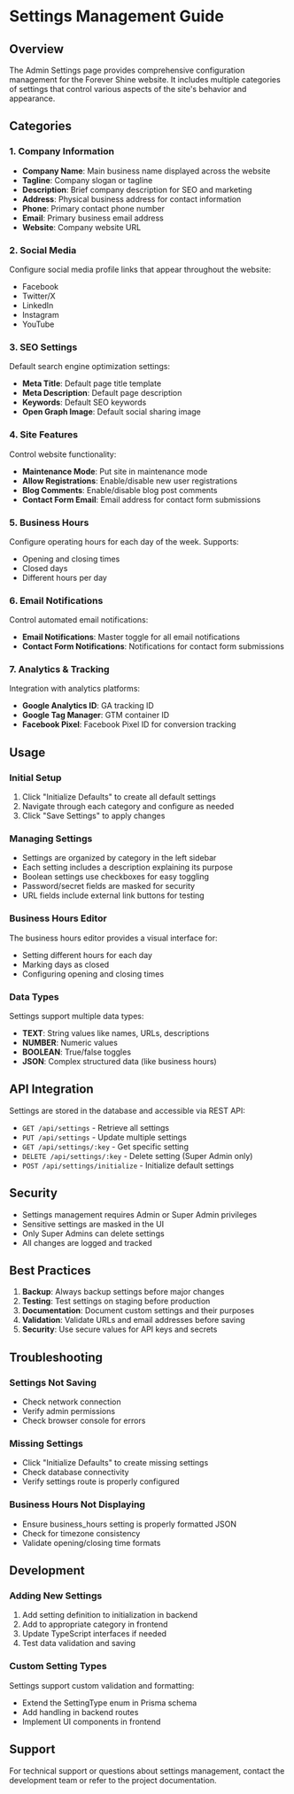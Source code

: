 # Settings Management Guide

## Overview
The Admin Settings page provides comprehensive configuration management for the Forever Shine website. It includes multiple categories of settings that control various aspects of the site's behavior and appearance.

## Categories

### 1. Company Information
- **Company Name**: Main business name displayed across the website
- **Tagline**: Company slogan or tagline  
- **Description**: Brief company description for SEO and marketing
- **Address**: Physical business address for contact information
- **Phone**: Primary contact phone number
- **Email**: Primary business email address
- **Website**: Company website URL

### 2. Social Media
Configure social media profile links that appear throughout the website:
- Facebook
- Twitter/X
- LinkedIn
- Instagram 
- YouTube

### 3. SEO Settings
Default search engine optimization settings:
- **Meta Title**: Default page title template
- **Meta Description**: Default page description
- **Keywords**: Default SEO keywords
- **Open Graph Image**: Default social sharing image

### 4. Site Features  
Control website functionality:
- **Maintenance Mode**: Put site in maintenance mode
- **Allow Registrations**: Enable/disable new user registrations
- **Blog Comments**: Enable/disable blog post comments
- **Contact Form Email**: Email address for contact form submissions

### 5. Business Hours
Configure operating hours for each day of the week. Supports:
- Opening and closing times
- Closed days
- Different hours per day

### 6. Email Notifications
Control automated email notifications:
- **Email Notifications**: Master toggle for all email notifications
- **Contact Form Notifications**: Notifications for contact form submissions

### 7. Analytics & Tracking
Integration with analytics platforms:
- **Google Analytics ID**: GA tracking ID
- **Google Tag Manager**: GTM container ID  
- **Facebook Pixel**: Facebook Pixel ID for conversion tracking

## Usage

### Initial Setup
1. Click "Initialize Defaults" to create all default settings
2. Navigate through each category and configure as needed
3. Click "Save Settings" to apply changes

### Managing Settings
- Settings are organized by category in the left sidebar
- Each setting includes a description explaining its purpose
- Boolean settings use checkboxes for easy toggling
- Password/secret fields are masked for security
- URL fields include external link buttons for testing

### Business Hours Editor
The business hours editor provides a visual interface for:
- Setting different hours for each day
- Marking days as closed
- Configuring opening and closing times

### Data Types
Settings support multiple data types:
- **TEXT**: String values like names, URLs, descriptions
- **NUMBER**: Numeric values  
- **BOOLEAN**: True/false toggles
- **JSON**: Complex structured data (like business hours)

## API Integration
Settings are stored in the database and accessible via REST API:
- `GET /api/settings` - Retrieve all settings
- `PUT /api/settings` - Update multiple settings
- `GET /api/settings/:key` - Get specific setting
- `DELETE /api/settings/:key` - Delete setting (Super Admin only)
- `POST /api/settings/initialize` - Initialize default settings

## Security
- Settings management requires Admin or Super Admin privileges
- Sensitive settings are masked in the UI
- Only Super Admins can delete settings
- All changes are logged and tracked

## Best Practices
1. **Backup**: Always backup settings before major changes
2. **Testing**: Test settings on staging before production
3. **Documentation**: Document custom settings and their purposes
4. **Validation**: Validate URLs and email addresses before saving
5. **Security**: Use secure values for API keys and secrets

## Troubleshooting

### Settings Not Saving
- Check network connection
- Verify admin permissions
- Check browser console for errors

### Missing Settings
- Click "Initialize Defaults" to create missing settings
- Check database connectivity
- Verify settings route is properly configured

### Business Hours Not Displaying
- Ensure business_hours setting is properly formatted JSON
- Check for timezone consistency
- Validate opening/closing time formats

## Development

### Adding New Settings
1. Add setting definition to initialization in backend
2. Add to appropriate category in frontend
3. Update TypeScript interfaces if needed
4. Test data validation and saving

### Custom Setting Types
Settings support custom validation and formatting:
- Extend the SettingType enum in Prisma schema
- Add handling in backend routes
- Implement UI components in frontend

## Support
For technical support or questions about settings management, contact the development team or refer to the project documentation.